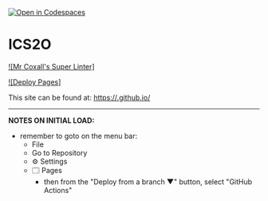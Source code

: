 [![Open in Codespaces](https://classroom.github.com/assets/launch-codespace-2972f46106e565e64193e422d61a12cf1da4916b45550586e14ef0a7c637dd04.svg)](https://classroom.github.com/open-in-codespaces?assignment_repo_id=18312902)
# ICS2O

[![Mr Coxall's Super Linter]](https://github.com/MTHS-ICD2O-1-2024/ICD2O-Unit-1-05-Emre-Guzel-2)

[![Deploy Pages] ](https://github.com/MTHS-ICD2O-1-2024/ICD2O-Unit-1-05-Emre-Guzel-2)

This site can be found at: [https://<OWNER>.github.io/<REPOSITORY>](https://<OWNER>.github.io/<REPOSITORY>)

---

**NOTES ON INITIAL LOAD:**
- remember to goto on the menu bar:
  - File
  - Go to Repository
  - ⚙ Settings
  - 🗔 Pages
    - then from the "Deploy from a branch ▼" button, select "GitHub Actions"
